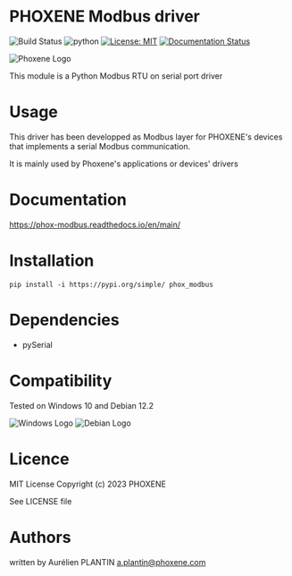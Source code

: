 # PHOXENE Modbus driver

![Build Status](https://img.shields.io/pypi/v/phox_modbus.svg)
![python](https://img.shields.io/pypi/pyversions/phox_modbus.svg)
[![License: MIT](https://img.shields.io/badge/License-MIT-yellow.svg)](https://opensource.org/licenses/MIT)
[![Documentation Status](https://readthedocs.org/projects/phox-modbus/badge/?version=main)](https://phox-modbus.readthedocs.io/)

![Phoxene Logo](https://www.phoxene.com/wp-content/uploads/2018/09/flash-strobe-manufacturer-phoxene.png)

This module is a Python Modbus RTU on serial port driver

# Usage
This driver has been developped as Modbus layer for PHOXENE's devices that
implements a serial Modbus communication.

It is mainly used by Phoxene's applications or devices' drivers 

# Documentation
https://phox-modbus.readthedocs.io/en/main/

# Installation
```shell
pip install -i https://pypi.org/simple/ phox_modbus
```

# Dependencies
* pySerial

# Compatibility
Tested on Windows 10 and Debian 12.2

![Windows Logo](https://img.shields.io/badge/Windows-0078D6?style=for-the-badge&logo=windows&logoColor=white)
![Debian Logo](https://img.shields.io/badge/Debian-A81D33?style=for-the-badge&logo=debian&logoColor=white)

# Licence
MIT License Copyright (c) 2023 PHOXENE

See LICENSE file

# Authors
written by Aurélien PLANTIN <a.plantin@phoxene.com>